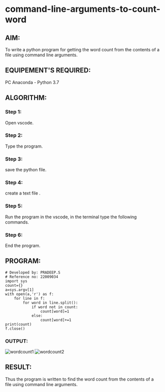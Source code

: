 # command-line-arguments-to-count-word
## AIM:
To write a python program for getting the word count from the contents of a file using command line arguments.
## EQUIPEMENT'S REQUIRED: 
PC
Anaconda - Python 3.7
## ALGORITHM: 
### Step 1:
Open vscode.
### Step 2: 
Type the program. 
### Step 3: 
save the python file.
### Step 4:  
create a text file .
### Step 5: 
Run the program in the vscode, in the terminal type the following commands.
### Step 6: 
End the program.

## PROGRAM:
```
# Developed by: PRADEEP.S
# Reference no: 22009034
import sys
count={}
a=sys.argv[1]
with open(a,'r') as f:
    for line in f:
        for word in line.split():
            if word not in count:
                count[word]=1
            else:
                count[word]+=1
print(count)
f.close()
```
### OUTPUT:
![wordcount1](https://user-images.githubusercontent.com/120539823/214831327-5b3dc01b-d466-494e-85b5-282981e8cd7b.png)
![wordcount2](https://user-images.githubusercontent.com/120539823/214831339-63a0d466-42bd-4165-95a4-7ebb7b484eff.png)



## RESULT:
Thus the program is written to find the word count from the contents of a file using command line arguments.
